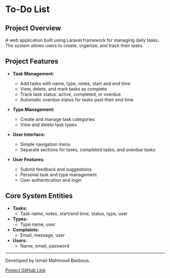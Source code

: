 # To-Do List

## Project Overview

A web application built using Laravel framework for managing daily tasks. The system allows users to create, organize, and track their tasks.

## Project Features

- **Task Management:**
  - Add tasks with name, type, notes, start and end time
  - View, delete, and mark tasks as complete
  - Track task status: active, completed, or overdue
  - Automatic overdue status for tasks past their end time

- **Type Management:**
  - Create and manage task categories
  - View and delete task types

- **User Interface:**
  - Simple navigation menu
  - Separate sections for tasks, completed tasks, and overdue tasks

- **User Features:**
  - Submit feedback and suggestions
  - Personal task and type management
  - User authentication and login

## Core System Entities

- **Tasks:**
  - Task name, notes, start/end time, status, type, user
- **Types:**
  - Type name, user
- **Complaints:**
  - Email, message, user
- **Users:**
  - Name, email, password

---

Developed by Ismail Mahmoud Basbous.

[Project GitHub Link](https://github.com/Ismail158818/To-Do-List)
